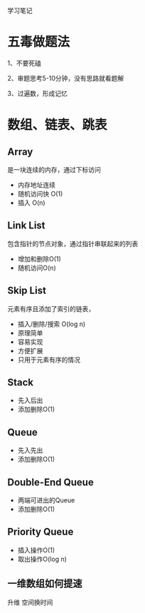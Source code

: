 学习笔记

# 五毒做题法
1、不要死磕

2、审题思考5-10分钟，没有思路就看题解

3、过遍数，形成记忆

# 数组、链表、跳表

## Array

是一块连续的内存，通过下标访问

- 内存地址连续
- 随机访问快 O(1)
- 插入 O(n)

## Link List

包含指针的节点对象，通过指针串联起来的列表

- 增加和删除O(1)
- 随机访问O(n)

## Skip List

元素有序且添加了索引的链表，

- 插入/删除/搜索 O(log n)
- 原理简单
- 容易实现
- 方便扩展
- 只用于元素有序的情况

## Stack

- 先入后出
- 添加删除O(1)

## Queue

- 先入先出
- 添加删除O(1)

## Double-End Queue

- 两端可进出的Queue
- 添加删除O(1)

## Priority Queue

- 插入操作O(1)
- 取出操作O(log n)

## 一维数组如何提速

升维 空间换时间